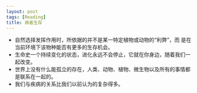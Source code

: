 ```yaml
---
layout: post
tags: [Reading]
title: 病者生存
---
```

+ 自然选择发挥作用时，所依据的并不是某一特定植物或动物的“利弊”，而 是在当前环境下该物种能否有更多的生存机会。
+ 生命史一个持续变化的状态，进化永远不会停止，它就在你身边，随着我们一起改变。
+ 世界上没有什么能孤立的存在，人类、动物、植物、微生物以及所有的事情都是联系在一起的。
+ 我们与疾病的关系比我们以前认为的复杂得多。
